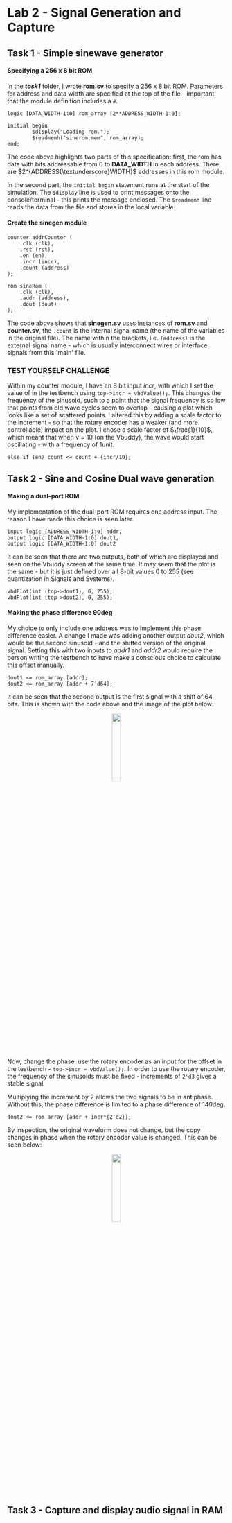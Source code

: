 # Lab 2 - Signal Generation and Capture
## Task 1 - Simple sinewave generator
#### Specifying a 256 x 8 bit ROM
In the ***task1*** folder, I wrote **rom.sv** to specify a 256 x 8 bit ROM. Parameters for address and data width are specified at the top of the file - important that the module definition includes a `#`.
```
logic [DATA_WIDTH-1:0] rom_array [2**ADDRESS_WIDTH-1:0];

initial begin
        $display("Loading rom.");
        $readmemh("sinerom.mem", rom_array);
end;
```

The code above highlights two parts of this specification: first, the rom has data with bits addressable from 0 to **DATA_WIDTH** in each address. There are $2^{ADDRESS{\textunderscore}WIDTH}$ addresses in this rom module.

In the second part, the `initial begin` statement runs at the start of the simulation. The `$display` line is used to print messages onto the console/terminal - this prints the message enclosed. The `$readmemh` line reads the data from the file and stores in the local variable. 

#### Create the sinegen module
```
counter addrCounter (
    .clk (clk),
    .rst (rst),
    .en (en),
    .incr (incr),
    .count (address)
);

rom sineRom (
    .clk (clk),
    .addr (address),
    .dout (dout)
);
```
The code above shows that **sinegen.sv** uses instances of **rom.sv** and **counter.sv**, the `.count` is the internal signal name (the name of the variables in the original file).
The name within the brackets, i.e. `(address)` is the external signal name - which is usually interconnect wires or interface signals from this 'main' file.

### TEST YOURSELF CHALLENGE
Within my counter module, I have an 8 bit input *incr*, with which I set the value of in the testbench using `top->incr = vbdValue();`. This changes the frequency of the sinusoid, such to a point that the signal frequency is so low that points from old wave cycles seem to overlap - causing a plot which looks like a set of scattered points. I altered this by adding a scale factor to the increment - so that the rotary encoder has a weaker (and more controllable) impact on the plot. I chose a scale factor of $\frac{1}{10}$, which meant that when v = 10 (on the Vbuddy), the wave would start oscillating - with a frequency of 1unit.
```
else if (en) count <= count + {incr/10};
```

## Task 2 - Sine and Cosine Dual wave generation
#### Making a dual-port ROM
My implementation of the dual-port ROM requires one address input. The reason I have made this choice is seen later.
```
input logic [ADDRESS_WIDTH-1:0] addr,
output logic [DATA_WIDTH-1:0] dout1,
output logic [DATA_WIDTH-1:0] dout2
```
It can be seen that there are two outputs, both of which are displayed and seen on the Vbuddy screen at the same time. It may seem that the plot is the same - but it is just defined over all 8-bit values 0 to 255 (see quantization in Signals and Systems).
```
vbdPlot(int (top->dout1), 0, 255);
vbdPlot(int (top->dout2), 0, 255);
```
#### Making the phase difference 90deg
My choice to only include one address was to implement this phase difference easier. A change I made was adding another output *dout2*, which would be the second sinusoid - and the shifted version of the original signal. Setting this with two inputs to *addr1* and *addr2* would require the person writing the testbench to have make a conscious choice to calculate this offset manually.
```
dout1 <= rom_array [addr];
dout2 <= rom_array [addr + 7'd64];
```
It can be seen that the second output is the first signal with a shift of 64 bits. This is shown with the code above and the image of the plot below:
<p align = "center"><img src="https://github.com/user-attachments/assets/32c4a032-6361-4b5a-b426-8d7cbfe464d0" width=20% height=20%></p>

Now, change the phase: use the rotary encoder as an input for the offset in the testbench - `top->incr = vbdValue();`. In order to use the rotary encoder, the frequency of the sinusoids must be fixed - increments of `2'd3` gives a stable signal. 

Multiplying the increment by 2 allows the two signals to be in antiphase. Without this, the phase difference is limited to a phase difference of 140deg. 
```
dout2 <= rom_array [addr + incr*{2'd2}];
```
By inspection, the original waveform does not change, but the copy changes in phase when the rotary encoder value is changed. This can be seen below:
<p align = "center"><img src="https://github.com/user-attachments/assets/b477aa78-27f1-4e98-b91c-26d4aa01d28e" width=20% height=20%></p>


## Task 3 - Capture and display audio signal in RAM

